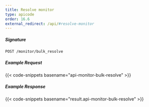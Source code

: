 ```yaml
---
title: Resolve monitor
type: apicode
order: 16.6
external_redirect: /api/#resolve-monitor
---
```


##### Signature

`POST /monitor/bulk_resolve`

##### Example Request

{{< code-snippets basename="api-monitor-bulk-resolve" >}}

##### Example Response

{{< code-snippets basename="result.api-monitor-bulk-resolve" >}}

